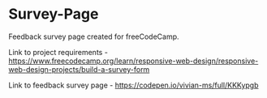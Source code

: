 # Survey-Page

Feedback survey page created for freeCodeCamp.

Link to project requirements - https://www.freecodecamp.org/learn/responsive-web-design/responsive-web-design-projects/build-a-survey-form

Link to feedback survey page - https://codepen.io/vivian-ms/full/KKKypgb
